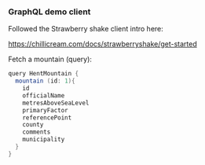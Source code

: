 ﻿### GraphQL demo client

Followed the Strawberry shake client intro here:

https://chillicream.com/docs/strawberryshake/get-started



Fetch a mountain (query):

```csharp
query HentMountain {
  mountain (id: 1){
    id
    officialName
    metresAboveSeaLevel
    primaryFactor
    referencePoint
    county
    comments
    municipality
  }
}
```